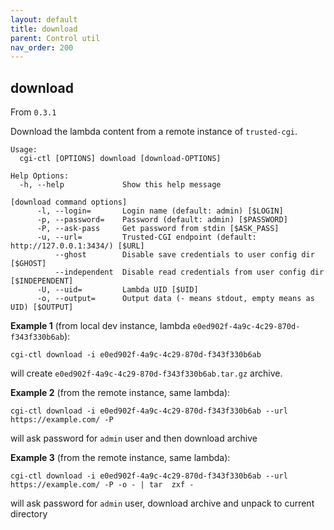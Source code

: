 ```yaml
---
layout: default
title: download
parent: Control util
nav_order: 200
---
```

## download

From `0.3.1`

Download the lambda content from a remote instance of `trusted-cgi`.

```
Usage:
  cgi-ctl [OPTIONS] download [download-OPTIONS]

Help Options:
  -h, --help             Show this help message

[download command options]
      -l, --login=       Login name (default: admin) [$LOGIN]
      -p, --password=    Password (default: admin) [$PASSWORD]
      -P, --ask-pass     Get password from stdin [$ASK_PASS]
      -u, --url=         Trusted-CGI endpoint (default: http://127.0.0.1:3434/) [$URL]
          --ghost        Disable save credentials to user config dir [$GHOST]
          --independent  Disable read credentials from user config dir [$INDEPENDENT]
      -U, --uid=         Lambda UID [$UID]
      -o, --output=      Output data (- means stdout, empty means as UID) [$OUTPUT]
```

**Example 1** (from local dev instance, lambda `e0ed902f-4a9c-4c29-870d-f343f330b6ab`):

```
cgi-ctl download -i e0ed902f-4a9c-4c29-870d-f343f330b6ab
```

will create `e0ed902f-4a9c-4c29-870d-f343f330b6ab.tar.gz` archive.


**Example 2** (from the remote instance, same lambda):

```
cgi-ctl download -i e0ed902f-4a9c-4c29-870d-f343f330b6ab --url https://example.com/ -P
```

will ask password for `admin` user and then download archive

**Example 3** (from the remote instance, same lambda):

```
cgi-ctl download -i e0ed902f-4a9c-4c29-870d-f343f330b6ab --url https://example.com/ -P -o - | tar  zxf -
```

will ask password for `admin` user, download archive and unpack to current directory

